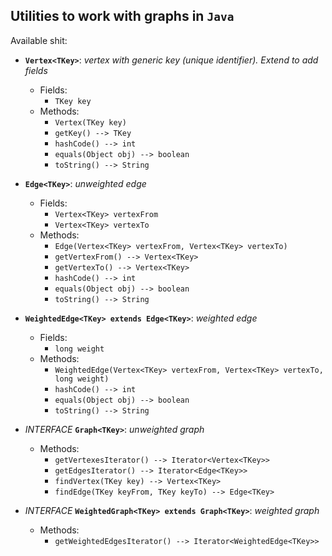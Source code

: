 ## Utilities to work with graphs in `Java`

Available shit:

- **`Vertex<TKey>`**: _vertex with generic key (unique identifier). Extend to add fields_
  - Fields:
    - `TKey key`
  - Methods:
    - `Vertex(TKey key)`
    - `getKey() --> TKey`
    - `hashCode() --> int`
    - `equals(Object obj) --> boolean`
    - `toString() --> String`

- **`Edge<TKey>`**: _unweighted edge_
  - Fields:
    - `Vertex<TKey> vertexFrom`
    - `Vertex<TKey> vertexTo`
  - Methods:
    - `Edge(Vertex<TKey> vertexFrom, Vertex<TKey> vertexTo)`
    - `getVertexFrom() --> Vertex<TKey>`
    - `getVertexTo() --> Vertex<TKey>`
    - `hashCode() --> int`
    - `equals(Object obj) --> boolean`
    - `toString() --> String`

- **`WeightedEdge<TKey> extends Edge<TKey>`**: _weighted edge_
  - Fields:
    - `long weight`
  - Methods:
    - `WeightedEdge(Vertex<TKey> vertexFrom, Vertex<TKey> vertexTo, long weight)`
    - `hashCode() --> int`
    - `equals(Object obj) --> boolean`
    - `toString() --> String`

- _INTERFACE_ **`Graph<TKey>`**: _unweighted graph_
  - Methods:
    - `getVertexesIterator() --> Iterator<Vertex<TKey>>`
    - `getEdgesIterator() --> Iterator<Edge<TKey>>`
    - `findVertex(TKey key) --> Vertex<TKey>`
    - `findEdge(TKey keyFrom, TKey keyTo) --> Edge<TKey>`

- _INTERFACE_ **`WeightedGraph<TKey> extends Graph<TKey>`**: _weighted graph_
  - Methods:
    - `getWeightedEdgesIterator() --> Iterator<WeightedEdge<TKey>>`

